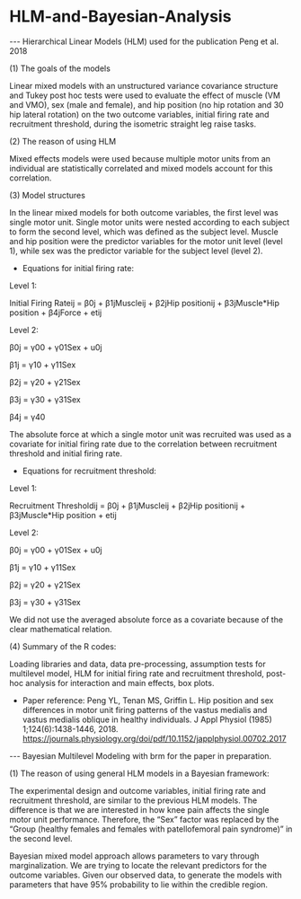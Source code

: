 # HLM-and-Bayesian-Analysis

--- Hierarchical Linear Models (HLM) used for the publication Peng et al. 2018 

(1)	The goals of the models

Linear mixed models with an unstructured variance covariance structure and Tukey post hoc tests were used to evaluate the effect of muscle (VM and VMO), sex (male and female), and hip position (no hip rotation and 30 hip lateral rotation) on the two outcome variables, initial firing rate and recruitment threshold, during the isometric straight leg raise tasks. 

(2)	The reason of using HLM

Mixed effects models were used because multiple motor units from an individual are statistically correlated and mixed models account for this correlation. 

(3)	Model structures

In the linear mixed models for both outcome variables, the first level was single motor unit. Single motor units were nested according to each subject to form the second level, which was defined as the subject level. Muscle and hip position were the predictor variables for the motor unit level (level 1), while sex was the predictor variable for the subject level (level 2). 

-	Equations for initial firing rate:

Level 1: 

Initial Firing Rateij = β0j + β1jMuscleij + β2jHip positionij + β3jMuscle*Hip position + β4jForce + etij 

Level 2: 

β0j = γ00 + γ01Sex + u0j

β1j = γ10 + γ11Sex

β2j = γ20 + γ21Sex

β3j = γ30 + γ31Sex

β4j = γ40 

The absolute force at which a single motor unit was recruited was used as a covariate for initial firing rate due to the correlation between recruitment threshold and initial firing rate.  

-	Equations for recruitment threshold:

Level 1: 

Recruitment Thresholdij = β0j + β1jMuscleij + β2jHip positionij + β3jMuscle*Hip position + etij 

Level 2:

β0j = γ00 + γ01Sex + u0j 

β1j = γ10 + γ11Sex  

β2j = γ20 + γ21Sex

β3j = γ30 + γ31Sex

We did not use the averaged absolute force as a covariate because of the clear mathematical relation.
 
(4) Summary of the R codes:

Loading libraries and data, data pre-processing, assumption tests for multilevel model, HLM for initial firing rate and recruitment threshold, post-hoc analysis for interaction and main effects, box plots.

- Paper reference: 
Peng YL, Tenan MS, Griffin L. Hip position and sex differences in motor unit firing patterns of the vastus medialis and vastus medialis oblique in healthy individuals. J Appl Physiol (1985) 1;124(6):1438-1446, 2018.
https://journals.physiology.org/doi/pdf/10.1152/japplphysiol.00702.2017

--- Bayesian Multilevel Modeling with brm for the paper in preparation.

(1)	The reason of using general HLM models in a Bayesian framework:

The experimental design and outcome variables, initial firing rate and recruitment threshold, are similar to the previous HLM models. The difference is that we are interested in how knee pain affects the single motor unit performance.  Therefore, the “Sex” factor was replaced by the “Group (healthy females and females with patellofemoral pain syndrome)” in the second level.

Bayesian mixed model approach allows parameters to vary through marginalization. We are trying to locate the relevant predictors for the outcome variables. Given our observed data, to generate the models with parameters that have 95% probability to lie within the credible region. 
